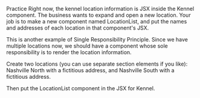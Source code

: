 Practice
Right now, the kennel location information is JSX inside the Kennel component. The business wants to expand and open a new location. Your job is to make a new component named LocationList, and put the names and addresses of each location in that component's JSX.

This is another example of Single Responsibility Principle. Since we have multiple locations now, we should have a component whose sole responsibility is to render the location information.

Create two locations (you can use separate section elements if you like): Nashville North with a fictitious address, and Nashville South with a fictitious address.

Then put the LocationList component in the JSX for Kennel.